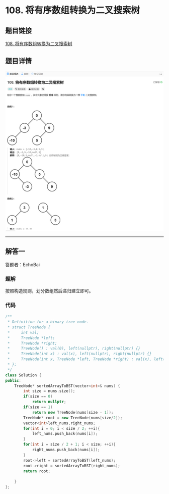 # 108. 将有序数组转换为二叉搜索树
## 题目链接  
[108. 将有序数组转换为二叉搜索树](https://leetcode.cn/problems/convert-sorted-array-to-binary-search-tree/description/)
## 题目详情
![题目图片](Img/108.png)

***
## 解答一
答题者：EchoBai

### 题解
按照构造规则，划分数组然后递归建立即可。

### 代码
``` cpp
/**
 * Definition for a binary tree node.
 * struct TreeNode {
 *     int val;
 *     TreeNode *left;
 *     TreeNode *right;
 *     TreeNode() : val(0), left(nullptr), right(nullptr) {}
 *     TreeNode(int x) : val(x), left(nullptr), right(nullptr) {}
 *     TreeNode(int x, TreeNode *left, TreeNode *right) : val(x), left(left), right(right) {}
 * };
 */
class Solution {
public:
    TreeNode* sortedArrayToBST(vector<int>& nums) {
        int size = nums.size();
        if(size == 0)  
            return nullptr;
        if(size == 1)
            return new TreeNode(nums[size - 1]);
        TreeNode* root = new TreeNode(nums[size/2]);
        vector<int>left_nums,right_nums;
        for(int i = 0; i < size / 2; ++i){
            left_nums.push_back(nums[i]);
        }
        for(int i = size / 2 + 1; i < size; ++i){
            right_nums.push_back(nums[i]);
        }
        root->left = sortedArrayToBST(left_nums);
        root->right = sortedArrayToBST(right_nums);
        return root;
        
    }
};
```
